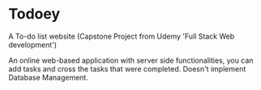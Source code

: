 # Todoey
A To-do list website
(Capstone Project from Udemy 'Full Stack Web development')

An online web-based application with server side functionalities, you can add tasks and cross the tasks that were completed.
Doesn't implement Database Management.
